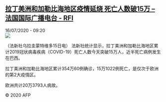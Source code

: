 <!--1594889633000-->
[拉丁美洲和加勒比海地区疫情延烧 死亡人数破15万 – 法国国际广播电台 - RFI](http://www.rfi.fr//cn/contenu/20200716-%E6%8B%89%E4%B8%81%E7%BE%8E%E6%B4%B2%E5%92%8C%E5%8A%A0%E5%8B%92%E6%AF%94%E6%B5%B7%E5%9C%B0%E5%8C%BA%E7%96%AB%E6%83%85%E5%BB%B6%E7%83%A7-%E6%AD%BB%E4%BA%A1%E4%BA%BA%E6%95%B0%E7%A0%B415%E4%B8%87)
------

<div>16/07/2020 - 09:20</div><img src="https://s.rfi.fr/media/display/61a384de-c739-11ea-87e6-005056a964fe/w:310/p:16x9/health0001b.200716152002.jpg"><div class="t-content__body u-clearfix"><div class="m-interstitial"></div><p>（法新社乌拉圭蒙特维多15日电）    法新社统计显示，拉丁美洲和加勒比海地区累计2019冠状病毒疾病（COVID-19）死亡人数今天突破15万人，近半死亡病例发生在巴西。</p><p>    拉丁美洲和加勒比海地区累计354万60例确诊，15万1022例死亡，是仅次于欧洲的第2大疫情区。</p><p>    欧洲共计20万3793人病故。</p><p class="t-copyright">© 2020 AFP</p>        </div>

